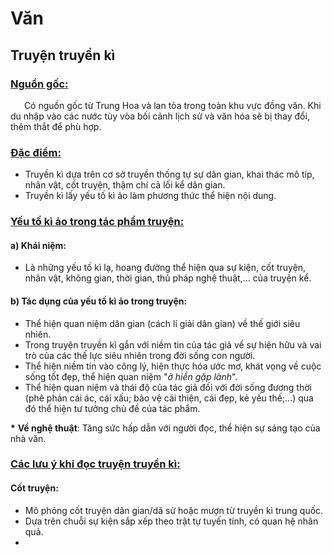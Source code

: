 # Văn
## Truyện truyền kì
### <u>Nguồn gốc:</u>
&ensp; &ensp; Có nguồn gốc từ Trung Hoa và lan tỏa trong toàn khu vực đồng văn. Khi du nhập vào các nước tùy vòa bối cảnh lịch sử và văn hóa sẽ bị thay đổi, thêm thắt để phù hợp.
### <u>Đặc điểm:</u>
 -  Truyền kì dựa trên cơ sở truyền thống tự sự dân gian, khai thác mô típ, nhân vật, cốt truyện, thậm chí cả lối kể dân gian.
 -  Truyền kì lấy yếu tố kì ảo làm phương thức thể hiện nội dung.

### <u>Yếu tố kì ảo trong tác phẩm truyện:</u>
#### a) Khái niệm:
 - Là những yếu tố  kì lạ, hoang đường thể hiện qua sự kiện, cốt truyện, nhân vật, không gian, thời gian, thủ pháp nghệ thuật,... của truyện kể.
#### b) Tác dụng của yếu tố kì ảo trong truyện:
  -  Thể hiện quan niệm dân gian (cách lí giải dân gian) về thế giới siêu nhiên.
  -  Trong truyện truyền kì gắn với niềm tin của tác giả về sự hiện hữu và vai trò của các thế lực siêu nhiên trong đời sống con người.
  -  Thể hiện niềm tin vào công lý, hiện thực hóa ước mơ, khát vọng về cuộc sống tốt đẹp, thể hiện quan niệm "_ở hiền gặp lành_".
  - Thể hiện quan niệm và thái độ của tác giả đối với đời sống đương thời (phê phán cái ác, cái xấu; bảo vệ cái thiện, cái đẹp, kẻ yếu thế;...) qua đó thể hiện tư tưởng chủ đề của tác phẩm.

__*__ **Về nghệ thuật**: Tăng sức hấp dẫn với người đọc, thể hiện sự sáng tạo của nhà văn.
### <u>Các lưu ý khi đọc truyện truyền kì:</u>
#### Cốt truyện:
 - Mô phỏng cốt truyện dân gian/dã sử hoặc mượn từ truyền kì trung quốc.
 - Dựa trên chuỗi sự kiện sắp xếp theo trật tự tuyến tính, có quan hệ nhân quả.
 - 